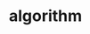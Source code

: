 ---
title: algorithm
menu:
  sidebar:
    name: algorithm
    identifier: algorithm
    weight: 20
---